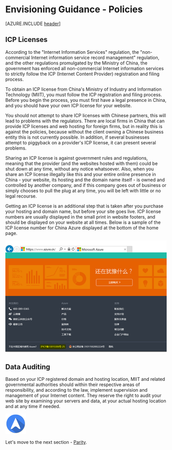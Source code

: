 <properties
	pageTitle="Global Customer Playbook envisioning-guidance-parity"
	description="Global Customer Playbook envisioning-guidance-parity"
	services="global-customer-playbook"
	documentationCenter=""
	authors="jtong"
	manager="edwinc"
	editor=""
	tags="global-customer-playbook"/>

<tags
	ms.service="global-customer-playbook"
	ms.workload=""
	ms.tgt_pltfrm=""
	ms.devlang="na"
	ms.topic="article"
	ms.date="11/21/2016"
	wacn.date="11/21/2016"
	ms.author="jtong"/>


# Envisioning Guidance - Policies

[AZURE.INCLUDE [header](../envisioning-guidance.md)]

## ICP Licenses

According to the "Internet Information Services" regulation, the "non-commercial Internet information service record management" regulation, and the other regulations promulgated by the Ministry of China, the government has enforced all non-commercial Internet information services to strictly follow the ICP (Internet Content Provider) registration and filing process.
 
To obtain an ICP license from China's Ministry of Industry and Information Technology (MIIT), you must follow the ICP registration and filing process. Before you begin the process, you must first have a legal presence in China, and you should have your own ICP license for your website.
 
You should not attempt to share ICP licenses with Chinese partners, this will lead to problems with the regulators. There are local firms in China that can provide ICP licenses and web hosting for foreign firms, but in reality this is against the policies, because without the client owning a Chinese business entity this is not currently possible. In addition, if several businesses attempt to piggyback on a provider's ICP license, it can present several problems.
 
Sharing an ICP license is against government rules and regulations, meaning that the provider (and the websites hosted with them) could be shut down at any time, without any notice whatsoever.  Also, when you share an ICP license illegally like this and your entire online presence in China - your website, its hosting and the domain name itself - is owned and controlled by another company, and if this company goes out of business or simply chooses to pull the plug at any time, you will be left with little or no legal recourse.
 
Getting an ICP license is an additional step that is taken after you purchase your hosting and domain name, but before your site goes live. ICP license numbers are usually displayed in the small print in website footers, and should be displayed on your website at all times. Below is a sample of the ICP license number for China Azure displayed at the bottom of the home page.

![Home](/solutions/global-customer/media/icp-license.png)

## Data Auditing

Based on your ICP registered domain and hosting location, MIIT and related governmental authorities should within their respective areas of responsibility, and according to the law, implement supervision and management of your Internet content. They reserve the right to audit your web site by examining your servers and data, at your actual hosting location and at any time if needed.

![navigation](/solutions/global-customer/media/navigation.png)

Let's move to the next section - [Parity](/solutions/global-customer/envisioning/guidance/parity).
